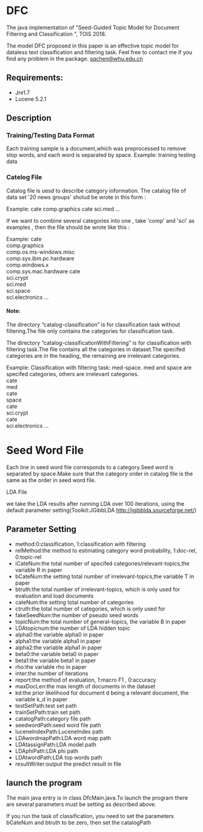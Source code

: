 DFC
====

The java implementation of "Seed-Guided Topic Model for Document Filtering and Classification ", TOIS 2018. 

The model DFC proposed in this paper is an effective topic model for dataless text classification and filtering task.
Feel free to contact me if you find any problem in the package.
sqchen@whu.edu.cn 

## Requirements:
* Jre1.7
* Lucene 5.2.1

## Description
### Training/Testing Data Format
Each training sample is a document,which was preprocessed to remove stop words,  and each word is separated by space.
Example: training testing data

### Catelog File
Catalog file is uesd to describe category information. The catalog file of data set '20 news groups' sholud be wrote in this form : 

Example: 
cate 
comp.graphics 
cate 
sci.med ... 
  
If we want to combine several categories into one , take 'comp' and 'sci' as examples , then the file should be wrote like this : 

Example: 
cate  
comp.graphics  
comp.os.ms-windows.misc  
comp.sys.ibm.pc.hardware  
comp.windows.x  
comp.sys.mac.hardware 
cate  
sci.crypt  
sci.med  
sci.space  
sci.electronics ... 
 
#### Note:
The directory “catalog-classification” is for classification task without filtering.The file only contains the categories for classification task. 

The directory “catalog-classificationWithFiltering” is for classification with filtering task.The file contains all the categories in dataset.The specifed categories are in the heading, the remaining are irrelevant categories. 

Example: 
Classification with filtering task: med-space. med and space are specifed categories, others are irrelevant categories.  
cate  
med  
cate  
space  
cate  
sci.crypt  
cate  
sci.electronics ... 

# Seed Word File
Each line in seed word file corresponds to a category.Seed word is separated by space.Make sure that the category order in catalog file is the same as the order in seed word file. 

LDA File 

we take the LDA results after running LDA over 100 iterations, using the default parameter setting(Toolkit:JGibbLDA http://jgibblda.sourceforge.net/)

## Parameter Setting
* method:0:classification, 1:classification with filtering 
* relMethod:the method to estimating category word probability, 1:doc-rel, 0:topic-rel        
* iCateNum:the total number of specifed categories/relevant-topics,the variable R in paper
* bCateNum:the setting total number of irrelevant-topics,the variable T in paper
* btruth:the total number of irrelevant-topics, which is only used for evaluation and load documents
* cateNum:the setting total number of categories
* ctruth:the total number of categories, which is only used for 
* fakeSeedNum:the number of pseudo seed words
* topicNum:the total number of general-topics, the variable B in paper
* LDAtopicnum:the number of LDA hidden topic
* alpha0:the variable alpha0 in paper  
* alpha1:the variable alpha1 in paper
* alpha2:the variable alpha1 in paper
* beta0:the variable beta0 in paper
* beta1:the variable beta1 in paper
* rho:the variable rho in paper
* inter:the number of iterations
* report:the method of evaluation, 1:macro F1 , 0:accuracy
* maxDocLen:the max length of documents in the dataset
* kd:the prior likelihood for document d being a relevant document, the variable k_d in paper
* testSetPath:test set path
* trainSetPath:train set path
* catalogPath:category file path
* seedwordPath:seed word file path
* luceneIndexPath:LuceneIndex path
* LDAwordmapPath:LDA word map path
* LDAtassignPath:LDA model path
* LDAphiPath:LDA phi path
* LDAtwordPath:LDA top words path
* resultWriter:output the predict result in file

## launch the program

The main java entry is in class DfcMain.java.To launch the program there are several parameters must be setting as described above.  

If you run the task of classification, you need to set the parameters bCateNum and btruth to be zero, then set the catalogPath

